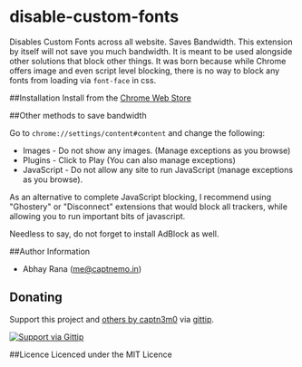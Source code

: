 disable-custom-fonts
====================

Disables Custom Fonts across all website. Saves Bandwidth. This extension by itself will not save you much bandwidth. It is meant to be used alongside other solutions that block other things. It was born because while Chrome offers image and even script level blocking, there is no way to block any fonts from loading via `font-face` in css.

##Installation
Install from the [Chrome Web Store](https://chrome.google.com/webstore/detail/olmabeadgbpmhllgdkemfdnmkngkbkeg)

##Other methods to save bandwidth

Go to `chrome://settings/content#content` and change the following:

- Images - Do not show any images. (Manage exceptions as you browse)
- Plugins - Click to Play (You can also manage exceptions)
- JavaScript - Do not allow any site to run JavaScript (manage exceptions as you browse).

As an alternative to complete JavaScript blocking, I recommend using "Ghostery" or "Disconnect" extensions that would block all trackers, while allowing you to run important bits of javascript.

Needless to say, do not forget to install AdBlock as well.

##Author Information
- Abhay Rana (<me@captnemo.in>)

## Donating
Support this project and [others by captn3m0][gittip] via [gittip][].

[![Support via Gittip][gittip-badge]][gittip]

[gittip-badge]: https://rawgithub.com/twolfson/gittip-badge/master/dist/gittip.png
[gittip]: https://www.gittip.com/captn3m0/

##Licence
Licenced under the MIT Licence
